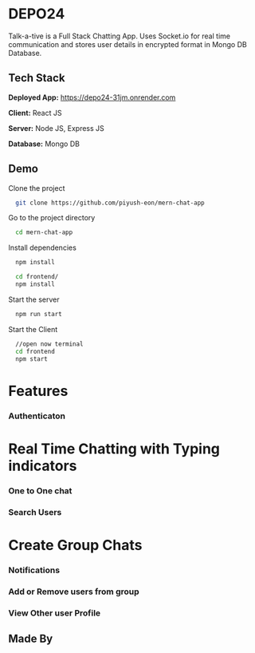 
# DEPO24

Talk-a-tive is a Full Stack Chatting App.
Uses Socket.io for real time communication and stores user details in encrypted format in Mongo DB Database.
## Tech Stack

**Deployed App:** https://depo24-31jm.onrender.com

**Client:** React JS

**Server:** Node JS, Express JS

**Database:** Mongo DB
  
## Demo

Clone the project

```bash
  git clone https://github.com/piyush-eon/mern-chat-app
```

Go to the project directory

```bash
  cd mern-chat-app
```

Install dependencies

```bash
  npm install
```

```bash
  cd frontend/
  npm install
```

Start the server

```bash
  npm run start
```
Start the Client

```bash
  //open now terminal
  cd frontend
  npm start
```

  
# Features

### Authenticaton
# Real Time Chatting with Typing indicators

### One to One chat

### Search Users
# Create Group Chats

### Notifications 

### Add or Remove users from group

### View Other user Profile

## Made By



  
